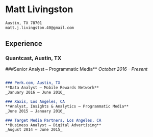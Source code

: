 # Matt Livingston 
```markdown 
Austin, TX 78701
matt.j.livingston.40@gmail.com
```

## Experience

### Quantcast, Austin, TX 
###Senior Analyst – Programmatic Media**
_October 2016 - Present_
```markdown    

```
```markdown
### Perk.com, Austin, TX  
**Data Analyst – Mobile Rewards Network**
_January 2016 – June 2016_
```
```markdown
### Xaxis, Los Angeles, CA  
**Analyst, Insights & Analytics – Programmatic Media**
_June 2015 – January 2016_
```
```markdown
### Target Media Partners, Los Angeles, CA  
**Business Analyst – Digital Advertising**
_August 2014 – June 2015_
```
